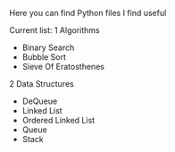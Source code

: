 Here you can find Python files I find useful

Current list:
1 Algorithms
  * Binary Search
  * Bubble Sort
  * Sieve Of Eratosthenes
  
2 Data Structures
  * DeQueue
  * Linked List
  * Ordered Linked List
  * Queue
  * Stack
